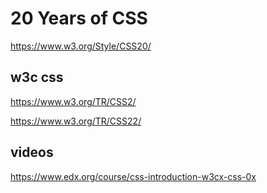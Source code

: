 # 20 Years of CSS

https://www.w3.org/Style/CSS20/  

## w3c css  
https://www.w3.org/TR/CSS2/  

https://www.w3.org/TR/CSS22/  


## videos  
https://www.edx.org/course/css-introduction-w3cx-css-0x  





